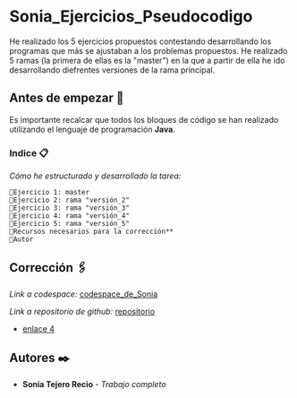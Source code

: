# Sonia_Ejercicios_Pseudocodigo

He realizado los 5 ejercicios propuestos contestando desarrollando los programas que más se ajustaban a los problemas propuestos. 
He realizado 5 ramas (la primera de ellas es la "master") en la que a partir de ella he ido desarrollando diefrentes versiones de la rama principal. 

## Antes de empezar 🚀

Es importante recalcar que todos los bloques de código se han realizado utilizando el lenguaje de programación **Java**. 


### Indice 📋
_Cómo he estructurado y desarrollado la tarea:_

```
📌Ejercicio 1: master 
📌Ejercicio 2: rama "versión_2"
📌Ejercicio 3: rama "versión_3"
📌Ejercicio 4: rama "versión_4"
📌Ejercicio 5: rama "versión_5"
📌Recursos necesarios para la corrección**
📌Autor
```

## Corrección 🖇️
_Link a codespace:_ [codespace_de_Sonia](https://codespaces.new/SoniaTejeroRecio/entregaSoniaTejeroRecio)

_Link a repositorio de github:_ [repositorio](https://github.com/SoniaTejeroRecio/entregaSoniaTejeroRecio.git)


* [enlace 4](https://keepcoding.io/blog/seleccion-de-caracteristicas-en-machine-learning/)


## Autores ✒️
* **Sonia Tejero Recio** - *Trabajo completo*
